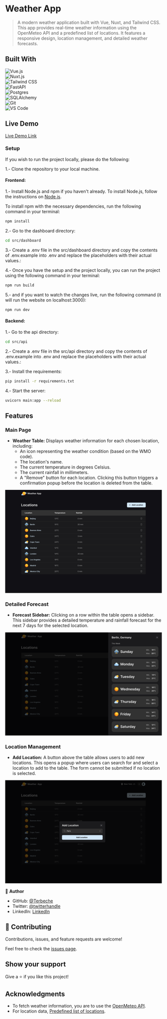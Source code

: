 # Weather App

> A modern weather application built with Vue, Nuxt, and Tailwind CSS. This app provides real-time weather information using the OpenMeteo API and a predefined list of locations. It features a responsive design, location management, and detailed weather forecasts.


## Built With

![Vue.js](https://img.shields.io/badge/Vue.js-35495E?style=for-the-badge&logo=vuedotjs&logoColor=4FC08D)  
![Nuxt.js](https://img.shields.io/badge/Nuxt.js-00C58E?style=for-the-badge&logo=nuxtdotjs&logoColor=white)  
![Tailwind CSS](https://img.shields.io/badge/Tailwind_CSS-38B2AC?style=for-the-badge&logo=tailwind-css&logoColor=white)  
![FastAPI](https://img.shields.io/badge/FastAPI-009688?style=for-the-badge&logo=fastapi&logoColor=white)  
![Postgres](https://img.shields.io/badge/PostgreSQL-316192?style=for-the-badge&logo=postgresql&logoColor=white)  
![SQLAlchemy](https://img.shields.io/badge/SQLAlchemy-000000?style=for-the-badge&logo=sqlalchemy&logoColor=white)  
![Git](https://img.shields.io/badge/GIT-E44C30?style=for-the-badge&logo=git&logoColor=white)  
![VS Code](https://img.shields.io/badge/VS_Code-007ACC?style=for-the-badge&logo=visual-studio-code&logoColor=white)   


## Live Demo

[Live Demo Link](https://weather-app-dashboard-seven.vercel.app/)


### Setup
If you wish to run the project locally, please do the following:

1.- Clone the repository to your local machine.

#### Frontend:
1.- Install Node.js and npm if you haven't already.
   To install Node.js, follow the instructions on [Node.js](https://nodejs.org/en/).
   
   To install npm with the necessary dependencies, run the following command in your terminal:
   ``` bash
   npm install 
   ```
2.- Go to the dashboard directory:

``` bash
cd src/dashboard
```

3.- Create a .env file in the src/dashboard directory and copy the contents of .env.example into .env and replace the placeholders with their actual values.:

4.- Once you have the setup and the project locally, you can run the project using the following command in your terminal:
``` bash
npm run build
```
5.- and if you want to watch the changes live, run the following command (it will run the website on localhost:3000):
``` bash
npm run dev
```
#### Backend:

1.- Go to the api directory:

``` bash
cd src/api
```

2.- Create a .env file in the src/api directory and copy the contents of .env.example into .env and replace the placeholders with their actual values.:


3.- Install the requirements:

``` bash
pip install -r requirements.txt
```

4.- Start the server:

``` bash
uvicorn main:app --reload
```

## Features

### Main Page

- **Weather Table:** Displays weather information for each chosen location, including:
  - An icon representing the weather condition (based on the WMO code).
  - The location's name.
  - The current temperature in degrees Celsius.
  - The current rainfall in millimeters.
  - A "Remove" button for each location. Clicking this button triggers a confirmation popup before the location is deleted from the table.

![Weather Table](/design/table.png)

### Detailed Forecast

- **Forecast Sidebar:** Clicking on a row within the table opens a sidebar. This sidebar provides a detailed temperature and rainfall forecast for the next 7 days for the selected location.

![Forecast Sidebar](/design/sidebar.png)

### Location Management

- **Add Location:** A button above the table allows users to add new locations. This opens a popup where users can search for and select a location to add to the table. The form cannot be submitted if no location is selected.

![Add Location Modal](/design/modal.png)


👤 **Author**

- GitHub: [@Terbeche](https://github.com/Terbeche)
- Twitter: [@twitterhandle](https://x.com/Terbech_Mostefa)
- LinkedIn: [LinkedIn](https://www.linkedin.com/in/mustapha-terbeche/)

## 🤝 Contributing

Contributions, issues, and feature requests are welcome!

Feel free to check the [issues page](https://github.com/Terbeche/weather-app/issues).

## Show your support

Give a ⭐️ if you like this project!

## Acknowledgments


- To fetch weather information, you are to use the [OpenMeteo API](https://open-meteo.com/).
- For location data, [Predefined list of locations](https://gist.github.com/ofou/df09a6834a8421b4f376c875194915c9).








